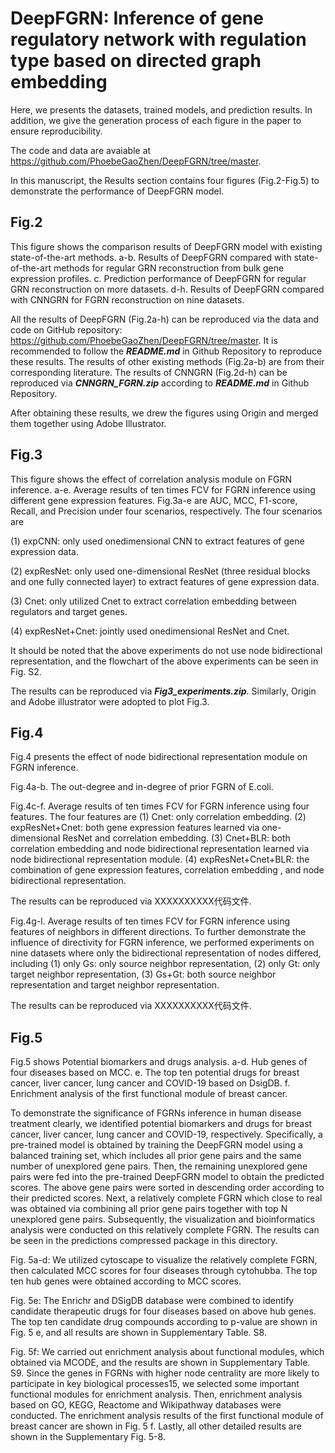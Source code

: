 # DeepFGRN: Inference of gene regulatory network with regulation type based on directed graph embedding

Here, we presents the datasets, trained models, and prediction results. In addition, we give the generation process of each figure in the paper to ensure reproducibility. 

The code and data are avaiable at https://github.com/PhoebeGaoZhen/DeepFGRN/tree/master.

In this manuscript, the Results section contains four figures (Fig.2-Fig.5) to demonstrate the performance of DeepFGRN model.

## Fig.2 
This figure shows the comparison results of DeepFGRN model with existing state-of-the-art methods. a-b. Results of DeepFGRN compared with state-of-the-art methods for regular GRN reconstruction from bulk gene expression profiles. c. Prediction performance of DeepFGRN for regular GRN reconstruction on more datasets. d-h. Results of DeepFGRN compared with CNNGRN for FGRN reconstruction on nine datasets.

All the results of DeepFGRN (Fig.2a-h) can be reproduced via the data and code on GitHub repository: https://github.com/PhoebeGaoZhen/DeepFGRN/tree/master. It is recommended to follow the ***README.md*** in Github Repository to reproduce these results. The results of other existing methods (Fig.2a-b) are from their corresponding literature. The results of CNNGRN (Fig.2d-h) can be reproduced via ***CNNGRN_FGRN.zip*** according to ***README.md*** in Github Repository. 

After obtaining these results, we drew the figures using Origin and merged them together using Adobe Illustrator.

## Fig.3
This figure shows the effect of correlation analysis module on FGRN inference. a-e. Average results of ten times FCV for FGRN inference using different gene expression features.
Fig.3a-e are AUC, MCC, F1-score, Recall, and Precision under four scenarios, respectively. The four scenarios are 

(1) expCNN: only used onedimensional CNN to extract features of gene expression data.

(2) expResNet: only used one-dimensional ResNet (three residual blocks and one fully connected layer) to extract features of gene expression data. 

(3) Cnet: only utilized Cnet to extract correlation embedding between regulators and target genes. 

(4) expResNet+Cnet: jointly used onedimensional ResNet and Cnet. 

It should be noted that the above experiments do not use node bidirectional representation, and the flowchart of the above experiments can be seen in Fig. S2. 

The results can be reproduced via ***Fig3_experiments.zip***. Similarly, Origin and Adobe illustrator were adopted to plot Fig.3.

## Fig.4
Fig.4 presents the effect of node bidirectional representation module on FGRN inference. 

Fig.4a-b. The out-degree and in-degree of prior FGRN of E.coli. 

Fig.4c-f. Average results of ten times FCV for FGRN inference using four features. The four features are 
(1) Cnet: only correlation embedding.
(2) expResNet+Cnet: both gene expression features learned via one-dimensional ResNet and correlation embedding. 
(3) Cnet+BLR: both correlation embedding and node bidirectional representation learned via node bidirectional representation module. 
(4) expResNet+Cnet+BLR: the combination of gene expression features, correlation embedding , and node bidirectional representation.

The results can be reproduced via XXXXXXXXXX代码文件.

Fig.4g-l. Average results of ten times FCV for FGRN inference using features of neighbors in different directions.
To further demonstrate the influence of directivity for FGRN inference, we performed experiments on nine datasets where only the bidirectional representation of nodes differed, including 
(1) only Gs: only source neighbor representation, 
(2) only Gt: only target neighbor representation, 
(3) Gs+Gt: both source neighbor representation and target neighbor representation. 

The results can be reproduced via XXXXXXXXXX代码文件.

## Fig.5 
Fig.5 shows Potential biomarkers and drugs analysis. a-d. Hub genes of four diseases based on MCC. e. The top ten potential drugs for breast cancer, liver cancer, lung cancer and COVID-19 based on DsigDB. f. Enrichment analysis of the first functional module of breast cancer.

To demonstrate the significance of FGRNs inference in human disease treatment clearly, we identified potential biomarkers and drugs for breast cancer, liver cancer, lung cancer and COVID-19, respectively. Specifically, a pre-trained model is obtained by training the DeepFGRN model using a balanced training set, which includes all prior gene pairs and the same number of unexplored gene pairs. Then, the remaining unexplored gene pairs were fed into the pre-trained DeepFGRN model to obtain the predicted scores. The above gene pairs were sorted in descending order according to their predicted scores. Next, a relatively complete FGRN which close to real was obtained via combining all prior gene pairs together with top N unexplored gene pairs. Subsequently, the visualization and bioinformatics analysis were conducted on this relatively complete FGRN. The results can be seen in the predictions compressed package in this directory.

Fig. 5a-d: We utilized cytoscape to visualize the relatively complete FGRN, then calculated MCC scores for four diseases through cytohubba. The top ten hub genes were obtained according to MCC scores. 

Fig. 5e: The Enrichr and DSigDB database were combined to identify candidate therapeutic drugs for four diseases based on above hub genes. The top ten candidate drug compounds according to p-value are shown in Fig. 5 e, and all results are shown in Supplementary Table. S8. 

Fig. 5f: We carried out enrichment analysis about functional modules, which obtained via MCODE, and the results are shown in Supplementary Table. S9. Since the genes in FGRNs with higher node centrality are more likely to participate in key biological processes15, we selected some important functional modules for enrichment analysis. Then, enrichment analysis based on GO, KEGG, Reactome and Wikipathway databases were conducted. The enrichment analysis results of the first functional module of breast cancer are shown in Fig. 5 f. Lastly, all other detailed results are shown in the Supplementary Fig. 5-8. 















